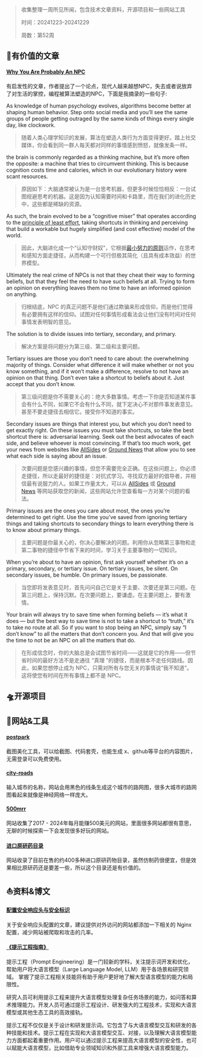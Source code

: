 >收集整理一周所见所闻，包含技术文章资料，开源项目和一些网站工具
>
> 时间：20241223-20241229
>
> 周数：第52周

## 📜有价值的文章

#### [Why You Are Probably An NPC](https://www.gurwinder.blog/p/why-you-are-probably-an-npc)

有启发性的文章，作者提出了一个论点，现代人越来越想NPC，失去或者说放弃了对生活的掌控，编程被算法塑造的NPC，下面是我摘录的一些句子:

As knowledge of human psychology evolves, algorithms become better at shaping human behavior. Step onto social media and you’ll see the same groups of people getting outraged by the same kinds of things every single day, like clockwork.  

>随着人类心理学知识的发展，算法在塑造人类行为方面变得更好。踏上社交媒体，你会看到同一群人每天都对同样的事情感到愤怒，就像发条一样。

the brain is commonly regarded as a thinking machine, but it’s more often the opposite: a machine that tries to circumvent thinking. This is because cognition costs time and calories, which in our evolutionary history were scant resources.  

>原因如下：大脑通常被认为是一台思考机器，但更多时候恰恰相反：一台试图规避思考的机器。这是因为认知需要时间和卡路里，而在我们的进化历史中，这些都是稀缺的资源。

As such, the brain evolved to be a “cognitive miser” that operates according to the [principle of least effort](https://iopscience.iop.org/article/10.1088/1742-6596/1113/1/012007/pdf), taking shortcuts in thinking and perceiving that build a workable but hugely simplified (and cost effective) model of the world.  

>因此，大脑进化成一个“认知守财奴”，它根据[最小努力的原则](https://iopscience.iop.org/article/10.1088/1742-6596/1113/1/012007/pdf)运作，在思考和感知方面走捷径，从而构建一个可行但极其简化（且具有成本效益）的世界模型。

Ultimately the real crime of NPCs is not that they cheat their way to forming beliefs, but that they feel the need to have such beliefs at all. Trying to form an opinion on everything leaves them no time to have an informed opinion on anything.  

>归根结底，NPC 的真正问题不是他们通过欺骗来形成信仰，而是他们觉得有必要拥有这样的信仰。试图对任何事情形成看法会让他们没有时间对任何事情发表明智的意见。

The solution is to divide issues into tertiary, secondary, and primary.

>解决方案是将问题分为第三级、第二级和主要问题。

Tertiary issues are those you don’t need to care about: the overwhelming majority of things. Consider what difference it will make whether or not you know something, and if it won’t make a difference, resolve to not have an opinion on that thing. Don’t even take a shortcut to beliefs about it. Just accept that you don’t know.  

>第三级问题是你不需要关心的：绝大多数事情。考虑一下你是否知道某件事会有什么不同，如果它不会有什么不同，就下定决心不对那件事发表意见。甚至不要走捷径去相信它。接受你不知道的事实。

Secondary issues are things that interest you, but which you don’t need to get exactly right. On these issues you must take shortcuts, so take the best shortcut there is: adversarial learning. Seek out the best advocates of each side, and believe whoever is most convincing. If that’s too much work, get your news from websites like [AllSides](https://www.allsides.com/unbiased-balanced-news) or [Ground News](https://ground.news/) that allow you to see what each side is saying about an issue. 

>次要问题是您感兴趣的事情，但您不需要完全正确。在这些问题上，你必须走捷径，所以走最好的捷径是：对抗式学习。寻找双方最好的倡导者，并相信最有说服力的人。如果工作量太大，可以从 [AllSides](https://www.allsides.com/unbiased-balanced-news) 或 [Ground News](https://ground.news/) 等网站获取您的新闻，这些网站允许您查看每一方对某个问题的看法。

Primary issues are the ones you care about most, the ones you’re determined to get right. Use the time you’ve saved from ignoring tertiary things and taking shortcuts to secondary things to learn everything there is to know about primary things.  

>主要问题是你最关心的，你决心要解决的问题。利用你从忽略第三事物和走第二事物的捷径中节省下来的时间，学习关于主要事物的一切知识。

When you’re about to have an opinion, first ask yourself whether it’s on a primary, secondary, or tertiary issue. On tertiary issues, be silent. On secondary issues, be humble. On primary issues, be passionate.  

>当您即将发表意见时，首先问问自己它是关于主要、次要还是第三问题。在第三问题上，保持沉默。在次要问题上，要谦虚。在主要问题上，要有激情。

Your brain will always try to save time when forming beliefs — it’s what it does — but the best way to save time is not to take a shortcut to “truth,” it’s to take no route at all. So if you want to stop being an NPC, simply say “I don’t know” to all the matters that don’t concern you. And that will give you the time to not be an NPC on all the matters that do.  

>在形成信念时，你的大脑总是会试图节省时间——这就是它的作用——但节省时间的最好方法不是走通往 “真理 ”的捷径，而是根本不走任何路线。因此，如果您想停止成为 NPC，只需对所有与您无关的事情说“我不知道”。这将使您有时间在所有事情上都不是 NPC。

## 🛸开源项目

## 🚀网站&工具

#### [postpark](https://postspark.app/)

截图美化工具，可以给截图、代码套壳，也能生成 x、github等平台的内容图片，无需登录可以免费使用。

#### [city-roads](https://anvaka.github.io/city-roads/)

输入城市的名称，网站会用黑色的线条生成这个城市的路网图，很多大城市的路网图看起来就像是神经网络一样庞大。

#### [500mrr](https://www.500mrr.com/)

网站收集了2017 - 2024年每月能赚500美元的网站，里面很多网站都很有意思，无聊的时候探索一下会发现很多好玩的网站。

#### [进口原研药目录](https://medicine.lvwzhen.com/)

网站收录了目前在售的约400多种进口原研药物目录，虽然仿制药很便宜，但是效果相比原研药还是要差一些，所以这个目录还是有价值的。

## ⛵资料&博文

#### [配置安全响应头与安全标识](https://www.kancloud.cn/smallchill/blade-safety/3244465)

关于安全响应头配置的文章，建议提供对外访问的网站都添加一下相关的 Nginx配置，减少网站被爬取和攻击的几率。

#### [《提示工程指南》](https://www.promptingguide.ai/zh)

提示工程（Prompt Engineering）是一门较新的学科，关注提示词开发和优化，帮助用户将大语言模型（Large Language Model, LLM）用于各场景和研究领域。 掌握了提示工程相关技能将有助于用户更好地了解大型语言模型的能力和局限性。

研究人员可利用提示工程来提升大语言模型处理复杂任务场景的能力，如问答和算术推理能力。开发人员可通过提示工程设计、研发强大的工程技术，实现和大语言模型或其他生态工具的高效接轨。

提示工程不仅仅是关于设计和研发提示词。它包含了与大语言模型交互和研发的各种技能和技术。提示工程在实现和大语言模型交互、对接，以及理解大语言模型能力方面都起着重要作用。用户可以通过提示工程来提高大语言模型的安全性，也可以赋能大语言模型，比如借助专业领域知识和外部工具来增强大语言模型能力。